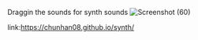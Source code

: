 Draggin the sounds for synth sounds
![Screenshot (60)](https://github.com/user-attachments/assets/38c1ba76-85f2-4407-bf0b-7b410143b162)

link:https://chunhan08.github.io/synth/
